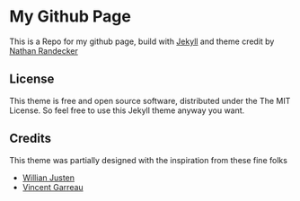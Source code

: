 # My Github Page

This is a Repo for my github page, build with [Jekyll](https://jekyllrb.com) and theme credit by [Nathan Randecker](https://github.com/nrandecker)

## License

This theme is free and open source software, distributed under the The MIT License. So feel free to use this Jekyll theme anyway you want.

## Credits

This theme was partially designed with the inspiration from these fine folks
- [Willian Justen](https://github.com/willianjusten/will-jekyll-template)
- [Vincent Garreau](https://github.com/VincentGarreau/particles.js/)

